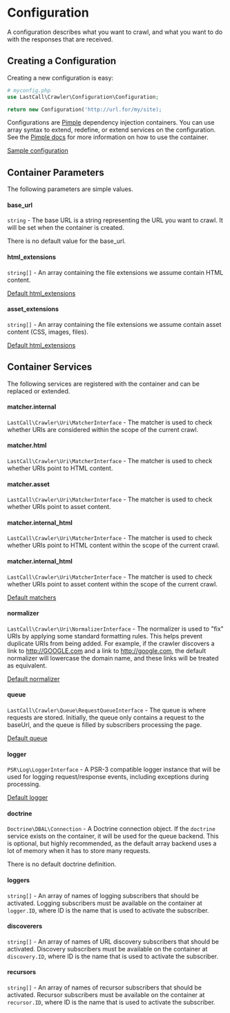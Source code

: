 Configuration
=============

A configuration describes what you want to crawl, and what you want to do with the responses that are received.

Creating a Configuration
------------------------
Creating a new configuration is easy:
```php
# myconfig.php
use LastCall\Crawler\Configuration\Configuration;

return new Configuration('http://url.for/my/site);
```

Configurations are [Pimple](http://pimple.sensiolabs.org/) dependency injection containers.  You can use array syntax to extend, redefine, or extend services on the configuration.  See the [Pimple docs](http://pimple.sensiolabs.org/) for more information on how to use the container. 

[Sample configuration](sample.php)

Container Parameters
--------------------
The following parameters are simple values.

#### base_url 

`string` - The base URL is a string representing the URL you want to crawl.  It will be set when the container is created.

There is no default value for the base_url.

#### html_extensions 

`string[]` - An array containing the file extensions we assume contain HTML content.

[Default html_extensions](../src/Configuration/ServiceProvider/MatcherServiceProvider.php)

#### asset_extensions 

`string[]` - An array containing the file extensions we assume contain asset content (CSS, images, files).

[Default html_extensions](../src/Configuration/ServiceProvider/MatcherServiceProvider.php)

Container Services
------------------
The following services are registered with the container and can be replaced or extended.

#### matcher.internal 

`LastCall\Crawler\Uri\MatcherInterface` - The matcher is used to check whether URIs are considered within the scope of the current crawl.

#### matcher.html 

`LastCall\Crawler\Uri\MatcherInterface` - The matcher is used to check whether URIs point to HTML content.

#### matcher.asset 

`LastCall\Crawler\Uri\MatcherInterface` - The matcher is used to check whether URIs point to asset content.

#### matcher.internal_html 

`LastCall\Crawler\Uri\MatcherInterface` - The matcher is used to check whether URIs point to HTML content within the scope of the current crawl.

#### matcher.internal_html 

`LastCall\Crawler\Uri\MatcherInterface` - The matcher is used to check whether URIs point to asset content within the scope of the current crawl.

[Default matchers](../src/Configuration/ServiceProvider/MatcherServiceProvider.php)


#### normalizer 

`LastCall\Crawler\Uri\NormalizerInterface` - The normalizer is used to "fix" URIs by applying some standard formatting rules.  This helps prevent duplicate URIs from being added.  For example, if the crawler discovers a link to http://GOOGLE.com and a link to http://google.com, the default normalizer will lowercase the domain name, and these links will be treated as equivalent.

[Default normalizer](../src/Configuration/ServiceProvider/NormalizerServiceProvider.php)

#### queue 

`LastCall\Crawler\Queue\RequestQueueInterface` - The queue is where requests are stored.  Initially, the queue only contains a request to the baseUrl, and the queue is filled by subscribers processing the page. 

[Default queue](../src/Configuration/ServiceProvider/QueueServiceProvider.php)

#### logger 

`PSR\Log\LoggerInterface` - A PSR-3 compatible logger instance that will be used for logging request/response events, including exceptions during processing.

[Default logger](../src/Configuration/ServiceProvider/LoggerServiceProvider.php)

#### doctrine 

`Doctrine\DBAL\Connection` - A Doctrine connection object.  If the `doctrine` service exists on the container, it will be used for the queue backend.  This is optional, but highly recommended, as the default array backend uses a lot of memory when it has to store many requests.

There is no default doctrine definition.

#### loggers

`string[]` - An array of names of logging subscribers that should be activated.  Logging subscribers must be available on the container at `logger.ID`, where ID is the name that is used to activate the subscriber.

#### discoverers

`string[]` - An array of names of URL discovery subscribers that should be activated.  Discovery subscribers must be available on the container at `discovery.ID`, where ID is the name that is used to activate the subscriber.

#### recursors

`string[]` - An array of names of recursor subscribers that should be activated.  Recursor subscribers must be available on the container at `recursor.ID`, where ID is the name that is used to activate the subscriber.